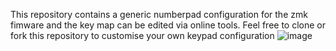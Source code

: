 This repository contains a generic numberpad configuration
for the zmk fimware and the key map can be edited via online tools. 
Feel free to clone or fork this repository to customise your own keypad configuration 
![image](https://github.com/Sadteeto/Generic-numpad/image.png)
